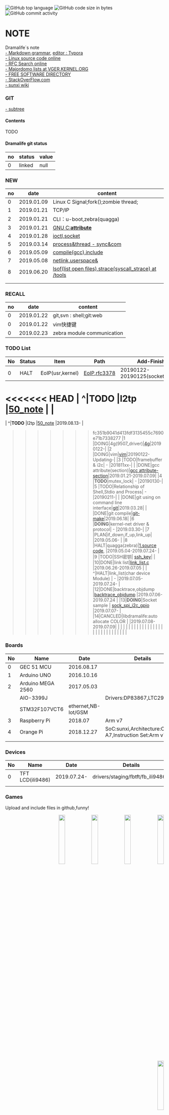 ![GitHub top language](https://img.shields.io/github/languages/top/Dramalife/note.svg?color=green&logo=Linux&logoColor=black)
![GitHub code size in bytes](https://img.shields.io/github/languages/code-size/Dramalife/note.svg?color=blue)
![GitHub commit activity](https://img.shields.io/github/commit-activity/w/Dramalife/note.svg)


# NOTE
Dramalife\`s note  
[- Markdown grammar](/tools/coding/markdown.md), [editor : Typora](https://typora.io/)  
[- Linux source code online](https://elixir.bootlin.com/linux/latest/source)  
[- RFC Search online](https://www.rfc-editor.org/search/rfc_search.php)  
[- Majordomo lists at VGER.KERNEL.ORG](http://vger.kernel.org/vger-lists.html)  
[- FREE SOFTWARE DIRECTORY](https://directory.fsf.org/wiki/GNU)  
[- StackOverFlow.com](https://stackoverflow.com/)  
[- sunxi wiki](http://linux-sunxi.org/Main_Page)

### GIT  
[- subtree](https://help.github.com/en/articles/about-git-subtree-merges#adding-a-new-repository-as-a-subtree)  



#### Contents
TODO

#### Dramalife git status
|no|status|value|
|--|--|--|
|0|linked|null|

### NEW
|no|date|content|
|--|--|--|
|0|2019.01.09|Linux C Signal;fork();zombie thread;|
|1|2019.01.21|TCP/IP|
|2|2019.01.21|CLI：u-boot,zebra\(quagga\)|
|3|2019.01.21|[GNU C:__attribute__](//70-gcc_gnu_compiler_collection/gnu_c_attribute)|
|4|2019.01.28|[ioctl,socket](/81-kernel_programming/network/socket/)|
|5|2019.03.14|[process&thread \- sync&com](/coding_thread)|
|6|2019.05.09|[compile(gcc),include](/80-userspace_programming/gcc)|
|7|2019.05.08|[netlink,userspace&](/80-userspace_programming/netlink)|
|8|2019.06.20|[lsof(list open files),strace(syscall_strace) at /tools](/tools)|
| | | |
| | | |

### RECALL
|no|date|content|
|--|--|--|
|0|2019.01.22|git,svn : shell;git:web|
|0|2019.01.22|vim快捷键|
|0|2019.02.23|zebra module communication|

### TODO List
|No|Status|Item|Path|Add-Finish|
|--|--|--|--|--|
|0 |HALT|EoIP(usr,kernel)|[EoIP](/81-kernel_programming/network/ip_protocal/eoip/),[rfc3378](/50-books/rfc_ref/rfc3378.txt)|20190122-20190125(socket_ioctl)-|
<<<<<<< HEAD
| ^|**TODO** |l2tp |[50_note](/50-books/00-note/l2tp_layer_two_tunneling_protocol/) | |
=======
| ^|**TODO** |l2tp |[50_note](/50-books/00-note/l2tp_layer_two_tunneling_protocol/) |2019.08.13- |
>>>>>>> fc351b9041d413fdf3135455c7690e71b7338277
|1 |DOING|4g(9507_driver)|[4g](/81-kernel_programming/network/4g_cell)|20190122-|
|2 |DOING|vim|[vim](/tools_coding/vim)|20190122-Updating-|
|3 |TODO|framebuffer & i2c| - |201811xx-|
|  |DONE|gcc attribute(section)|[gcc attribute-section](/70-gcc_gnu_compiler_collection/gnu_c_attribute)|2019.01.21-2019.07.09|
|4 |**TODO**|mutex_lock| - |20190130-|
|5 |TODO|Relationship of Shell,Stdio and Process| - |20190211-|
|  |DONE|git using on command line interface|[git](/tools/coding/git/)|2019.03.28|
|  |DONE|git compile|[git-make](/tools/gcc/git_compile.sh)|2019.06.18|
|6 |**DOING**|kernel-net driver & protocol| - |2019.03.30-|
|7 |PLAN|if_down,if_up,link_up| |2019.05.06- |
|8 |HALT|quagga(zebra)|[1.source code](/tools/get_quagga-1_2_4.sh), |2019.05.04-2019.07.24- |
|9 |TODO|SSH密钥| [ssh_key](/tools/ssh_key.md)| |
|10|DONE|link list|[link_list.c](80-userspace_programming/33-datastruct/link_list/link_list.c) |2019.06.26-2019.07.05 |
| ^|HALT|link_list(char device Module) | - |2019.07.05-2019.07.24- |
|12|DONE|backtrace,objdump |[backtrace_objdump](/70-gcc_gnu_compiler_collection/backtrace/) |2019.07.06-2019.07.24 |
|13|**DOING**|Socket sample | [sock_spi_i2c_gpio](/50-books/00-note/sock_spi_i2c_gpio/) |2019.07.07- |
|14|CANCLED|libdramalife:auto allocate COLOR | |2019.07.08-2019.07.09|
| | | | | |
| | | | | |
| | | | | |
| | | | | |
| | | | | |

### Boards
|No|Name|Date|Details|
|--|--|--|--|
|0|GEC 51 MCU|2016.08.17||
|1|Arduino UNO|2016.10.16||
|2|Arduino MEGA 2560|2017.05.03||
| |AIO-3399J| |Drivers:DP83867,LTC2941,|
| |STM32F107VCT6|ethernet,NB-Iot/GSM|
|3|Raspberry Pi |2018.07|Arm v7|
|4|Orange Pi |2018.12.27|SoC:sunxi,Architecture:Cortex-A7,Instruction Set:Arm v7;|
| | | | |

### Devices
|No|Name|Date|Details|
|--|--|--|--|
| 0|TFT LCD(ili9486) |2019.07.24- | drivers/staging/fbtft/fb\_ili9486.c|
| | | | |

### Games  

Upload and include files in github,funny!

<div align=right>
  <img src="http://www.gnu.org/graphics/heckert_gnu.transp.small.png" width="20%">
  <img src="https://www.kernel.org/theme/images/logos/tux.png" width="20%">  
  <img src="https://strace.io/Straus.png" width="20%">  
  <img src="https://github.com/favicon.ico" width="20%">
  <img src="https://avatars0.githubusercontent.com/u/15922037?s=200&v=4" width="20%">  
</div>
  
  
<div align=right>
  <img src="https://busybox.net/images/busybox1.png" width="20%">
  <img src="https://www.vim.org/images/vim_header.gif" width="20%">
  <img src="https://www.linux-sunxi.org/images/c/c5/Logo-155x155.png" width="20%" alt="sunxi">
</div>


<div align=right>
  <img src="http://www.tcpdump.org/images/logo.png" width="50%" alt="tcmdump">
</div>
  
    

EOF
